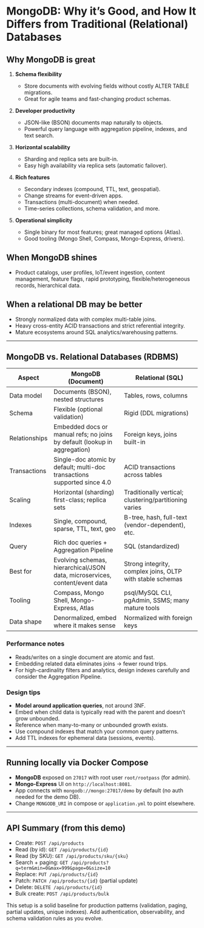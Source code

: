 # MongoDB: Why it’s Good, and How It Differs from Traditional (Relational) Databases

## Why MongoDB is great
1. **Schema flexibility**  
   - Store documents with evolving fields without costly ALTER TABLE migrations.
   - Great for agile teams and fast-changing product schemas.

2. **Developer productivity**  
   - JSON-like (BSON) documents map naturally to objects.  
   - Powerful query language with aggregation pipeline, indexes, and text search.

3. **Horizontal scalability**  
   - Sharding and replica sets are built-in.  
   - Easy high availability via replica sets (automatic failover).

4. **Rich features**  
   - Secondary indexes (compound, TTL, text, geospatial).  
   - Change streams for event-driven apps.  
   - Transactions (multi-document) when needed.  
   - Time-series collections, schema validation, and more.

5. **Operational simplicity**  
   - Single binary for most features; great managed options (Atlas).  
   - Good tooling (Mongo Shell, Compass, Mongo-Express, drivers).

## When MongoDB shines
- Product catalogs, user profiles, IoT/event ingestion, content management, feature flags, rapid prototyping, flexible/heterogeneous records, hierarchical data.

## When a relational DB may be better
- Strongly normalized data with complex multi-table joins.  
- Heavy cross-entity ACID transactions and strict referential integrity.  
- Mature ecosystems around SQL analytics/warehousing patterns.

---

## MongoDB vs. Relational Databases (RDBMS)

| Aspect | MongoDB (Document) | Relational (SQL) |
|-------|---------------------|------------------|
| Data model | Documents (BSON), nested structures | Tables, rows, columns |
| Schema | Flexible (optional validation) | Rigid (DDL migrations) |
| Relationships | Embedded docs or manual refs; no joins by default (lookup in aggregation) | Foreign keys, joins built-in |
| Transactions | Single-doc atomic by default; multi-doc transactions supported since 4.0 | ACID transactions across tables |
| Scaling | Horizontal (sharding) first-class; replica sets | Traditionally vertical; clustering/partitioning varies |
| Indexes | Single, compound, sparse, TTL, text, geo | B-tree, hash, full-text (vendor-dependent), etc. |
| Query | Rich doc queries + Aggregation Pipeline | SQL (standardized) |
| Best for | Evolving schemas, hierarchical/JSON data, microservices, content/event data | Strong integrity, complex joins, OLTP with stable schemas |
| Tooling | Compass, Mongo Shell, Mongo-Express, Atlas | psql/MySQL CLI, pgAdmin, SSMS; many mature tools |
| Data shape | Denormalized, embed where it makes sense | Normalized with foreign keys |

### Performance notes
- Reads/writes on a single document are atomic and fast.  
- Embedding related data eliminates joins → fewer round trips.  
- For high-cardinality filters and analytics, design indexes carefully and consider the Aggregation Pipeline.

### Design tips
- **Model around application queries**, not around 3NF.  
- Embed when child data is typically read with the parent and doesn’t grow unbounded.  
- Reference when many-to-many or unbounded growth exists.  
- Use compound indexes that match your common query patterns.  
- Add TTL indexes for ephemeral data (sessions, events).

---

## Running locally via Docker Compose

- **MongoDB** exposed on `27017` with root user `root/rootpass` (for admin).  
- **Mongo-Express** UI on `http://localhost:8081`.  
- App connects with `mongodb://mongo:27017/demo` by default (no auth needed for the demo DB).  
- Change `MONGODB_URI` in compose or `application.yml` to point elsewhere.

---

## API Summary (from this demo)
- Create: `POST /api/products`
- Read (by id): `GET /api/products/{id}`
- Read (by SKU): `GET /api/products/sku/{sku}`
- Search + paging: `GET /api/products?q=term&min=0&max=999&page=0&size=10`
- Replace: `PUT /api/products/{id}`
- Patch: `PATCH /api/products/{id}` (partial update)
- Delete: `DELETE /api/products/{id}`
- Bulk create: `POST /api/products/bulk`

This setup is a solid baseline for production patterns (validation, paging, partial updates, unique indexes). Add authentication, observability, and schema validation rules as you evolve.
